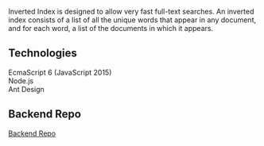 Inverted Index is designed to allow very fast full-text searches. An inverted index consists of a list of all the unique words that appear in any document, and for each word, a list of the documents in which it appears.

## Technologies
EcmaScript 6 (JavaScript 2015) <br />
Node.js <br />
Ant Design <br />

## Backend Repo 
[Backend Repo](https://github.com/dsac147/invertedIndex-backend) <br />
